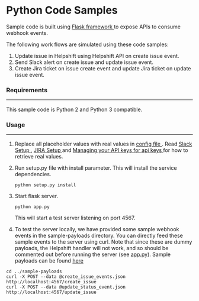 Python Code Samples
===================

Sample code is built using <a href="http://flask.pocoo.org/" target="_blank"> Flask framework </a> to expose APIs to consume webhook events.

The following work flows are simulated using these code samples:

1. Update issue in Helpshift using Helpshift API on create issue event.
2. Send Slack alert on create issue and update issue event.
3. Create Jira ticket on issue create event and update Jira ticket on update issue event.


### Requirements <hr>

This sample code is Python 2 and Python 3 compatible.


### Usage <hr>

1. Replace all placeholder values with real values in <a href="config.json" target="_blank"> config file </a>.
   Read <a href="../docs/SLACK_SETUP.md" target="_blank"> Slack Setup </a>,
   <a href="../docs/JIRA_SETUP.md" target="_blank"> JIRA Setup </a> and
   <a href="https://success.helpshift.com/a/success-center/?p=web&s=premium-features&f=managing-your-api-keys" target="_blank">
   Managing your API keys for api keys </a> for how to retrieve real values.

2. Run setup.py file with install parameter. This will install the service dependencies.

    ````
    python setup.py install
    ````

3. Start flask server.

    ````
    python app.py
    ````
    This will start a test server listening on port 4567.

4. To test the server locally, we have provided some sample webhook events in the sample-payloads directory. You can
   directly feed these sample events to the server using curl. Note that since these are dummy payloads, the Helpshift
   handler will not work, and so should be commented out before running the server
   (see <a href="app.py" target="_blank">app.py</a>). Sample payloads can be found
   <a href="../sample-payloads/" target="_blank"> here </a>
  ````
  cd ../sample-payloads
  curl -X POST --data @create_issue_events.json http://localhost:4567/create_issue
  curl -X POST --data @update_status_event.json http://localhost:4567/update_issue
  ````
